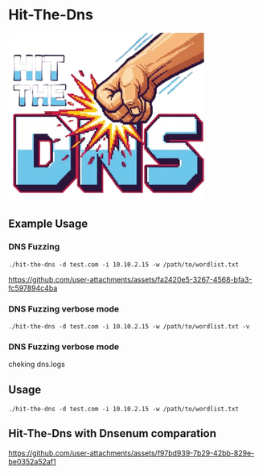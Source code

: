 # Hit-The-Dns

![Logo](assets/img/Logo.png)


## Example Usage

### DNS Fuzzing 
```
./hit-the-dns -d test.com -i 10.10.2.15 -w /path/to/wordlist.txt
```

https://github.com/user-attachments/assets/fa2420e5-3267-4568-bfa3-fc597894c4ba


### DNS Fuzzing verbose mode  
```
./hit-the-dns -d test.com -i 10.10.2.15 -w /path/to/wordlist.txt -v
```

### DNS Fuzzing verbose mode  
cheking dns.logs 



## Usage 
```
./hit-the-dns -d test.com -i 10.10.2.15 -w /path/to/wordlist.txt
```

## Hit-The-Dns with Dnsenum comparation


https://github.com/user-attachments/assets/f97bd939-7b29-42bb-829e-be0352a52af1

